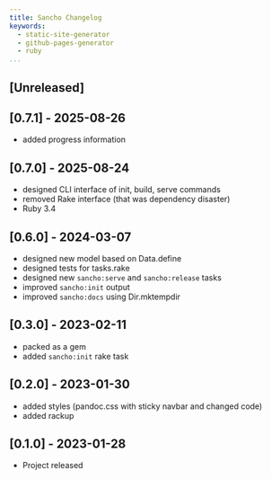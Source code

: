 ```yaml
---
title: Sancho Changelog
keywords:
  - static-site-generator
  - github-pages-generator
  - ruby
...
```


## [Unreleased]


## [0.7.1] - 2025-08-26

- added progress information

## [0.7.0] - 2025-08-24

- designed CLI interface of init, build, serve commands
- removed Rake interface (that was dependency disaster)
- Ruby 3.4

## [0.6.0] - 2024-03-07

- designed new model based on Data.define
- designed tests for tasks.rake
- designed new `sancho:serve` and `sancho:release` tasks
- improved `sancho:init` output
- improved `sancho:docs` using Dir.mktempdir

## [0.3.0] - 2023-02-11

- packed as a gem
- added `sancho:init` rake task

## [0.2.0] - 2023-01-30

- added styles (pandoc.css with sticky navbar and changed code)
- added rackup

## [0.1.0] - 2023-01-28

- Project released
